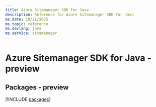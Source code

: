 ```yaml
---
title: Azure Sitemanager SDK for Java
description: Reference for Azure Sitemanager SDK for Java
ms.date: 10/21/2025
ms.topic: reference
ms.devlang: java
ms.service: sitemanager
---
```

# Azure Sitemanager SDK for Java - preview
## Packages - preview
[!INCLUDE [packages](sitemanager-index.md)]